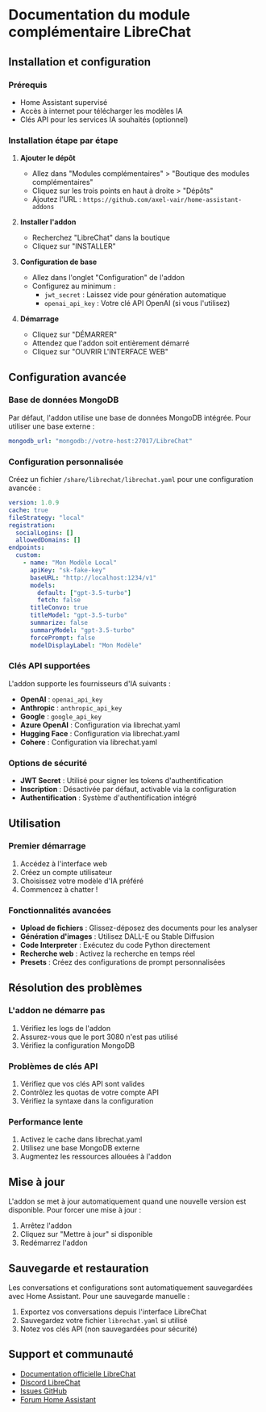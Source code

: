 # Documentation du module complémentaire LibreChat

## Installation et configuration

### Prérequis

- Home Assistant supervisé
- Accès à internet pour télécharger les modèles IA
- Clés API pour les services IA souhaités (optionnel)

### Installation étape par étape

1. **Ajouter le dépôt**
   - Allez dans "Modules complémentaires" > "Boutique des modules complémentaires"
   - Cliquez sur les trois points en haut à droite > "Dépôts"
   - Ajoutez l'URL : `https://github.com/axel-vair/home-assistant-addons`

2. **Installer l'addon**
   - Recherchez "LibreChat" dans la boutique
   - Cliquez sur "INSTALLER"

3. **Configuration de base**
   - Allez dans l'onglet "Configuration" de l'addon
   - Configurez au minimum :
     - `jwt_secret` : Laissez vide pour génération automatique
     - `openai_api_key` : Votre clé API OpenAI (si vous l'utilisez)

4. **Démarrage**
   - Cliquez sur "DÉMARRER"
   - Attendez que l'addon soit entièrement démarré
   - Cliquez sur "OUVRIR L'INTERFACE WEB"

## Configuration avancée

### Base de données MongoDB

Par défaut, l'addon utilise une base de données MongoDB intégrée. Pour utiliser une base externe :

```yaml
mongodb_url: "mongodb://votre-host:27017/LibreChat"
```

### Configuration personnalisée

Créez un fichier `/share/librechat/librechat.yaml` pour une configuration avancée :

```yaml
version: 1.0.9
cache: true
fileStrategy: "local"
registration:
  socialLogins: []
  allowedDomains: []
endpoints:
  custom:
    - name: "Mon Modèle Local"
      apiKey: "sk-fake-key"
      baseURL: "http://localhost:1234/v1"
      models:
        default: ["gpt-3.5-turbo"]
        fetch: false
      titleConvo: true
      titleModel: "gpt-3.5-turbo"
      summarize: false
      summaryModel: "gpt-3.5-turbo"
      forcePrompt: false
      modelDisplayLabel: "Mon Modèle"
```

### Clés API supportées

L'addon supporte les fournisseurs d'IA suivants :

- **OpenAI** : `openai_api_key`
- **Anthropic** : `anthropic_api_key`  
- **Google** : `google_api_key`
- **Azure OpenAI** : Configuration via librechat.yaml
- **Hugging Face** : Configuration via librechat.yaml
- **Cohere** : Configuration via librechat.yaml

### Options de sécurité

- **JWT Secret** : Utilisé pour signer les tokens d'authentification
- **Inscription** : Désactivée par défaut, activable via la configuration
- **Authentification** : Système d'authentification intégré

## Utilisation

### Premier démarrage

1. Accédez à l'interface web
2. Créez un compte utilisateur
3. Choisissez votre modèle d'IA préféré
4. Commencez à chatter !

### Fonctionnalités avancées

- **Upload de fichiers** : Glissez-déposez des documents pour les analyser
- **Génération d'images** : Utilisez DALL-E ou Stable Diffusion
- **Code Interpreter** : Exécutez du code Python directement
- **Recherche web** : Activez la recherche en temps réel
- **Presets** : Créez des configurations de prompt personnalisées

## Résolution des problèmes

### L'addon ne démarre pas

1. Vérifiez les logs de l'addon
2. Assurez-vous que le port 3080 n'est pas utilisé
3. Vérifiez la configuration MongoDB

### Problèmes de clés API

1. Vérifiez que vos clés API sont valides
2. Contrôlez les quotas de votre compte API
3. Vérifiez la syntaxe dans la configuration

### Performance lente

1. Activez le cache dans librechat.yaml
2. Utilisez une base MongoDB externe
3. Augmentez les ressources allouées à l'addon

## Mise à jour

L'addon se met à jour automatiquement quand une nouvelle version est disponible. Pour forcer une mise à jour :

1. Arrêtez l'addon
2. Cliquez sur "Mettre à jour" si disponible
3. Redémarrez l'addon

## Sauvegarde et restauration

Les conversations et configurations sont automatiquement sauvegardées avec Home Assistant. Pour une sauvegarde manuelle :

1. Exportez vos conversations depuis l'interface LibreChat
2. Sauvegardez votre fichier `librechat.yaml` si utilisé
3. Notez vos clés API (non sauvegardées pour sécurité)

## Support et communauté

- [Documentation officielle LibreChat](https://www.librechat.ai/docs)
- [Discord LibreChat](https://discord.gg/weqZFtD9C4)
- [Issues GitHub](https://github.com/axel-vair/home-assistant-addons/issues)
- [Forum Home Assistant](https://community.home-assistant.io/) 